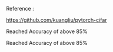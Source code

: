 Reference :

https://github.com/kuangliu/pytorch-cifar

Reached Accuracy of above 85%



Reached Accuracy of above 85%
